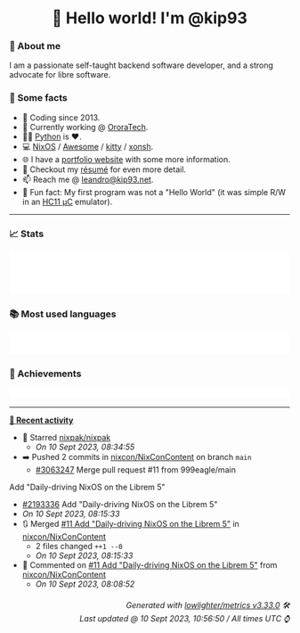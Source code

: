 <!-- README template, populated using this action:
     https://github.com/kip93/kip93/blob/main/.github/workflows/readme.yml. -->

<h1 align="center">👋 Hello world! I'm @kip93</h1> <!-- LOGIN => username -->

### 👤 About me

I am a passionate self-taught backend software developer, and a strong advocate for libre software.


### 💬 Some facts

* 📅 Coding since 2013.
* 💼 Currently working @ [OroraTech](https://ororatech.com/).
* 👨‍💻 [Python](https://github.com/search?q=user%3Akip93&l=python) is ❤️. <!-- LOGIN => username -->
* 💻 [NixOS](https://github.com/NixOS/) /
     [Awesome](https://github.com/awesomeWM/) /
     [kitty](https://github.com/kovidgoyal/kitty/) /
     [xonsh](https://github.com/xonsh/).
* 🌐 I have a [portfolio website](https://kip93.net/) with some more information.
* 📝 Checkout my [résumé](https://kip93.net/resume/) for even more detail.
* 📫 Reach me @ [leandro@kip93.net](mailto:leandro@kip93.net).
* 🎲 Fun fact: My first program was not a "Hello World" (it was simple R/W in an [HC11 µC](https://en.wikipedia.org/wiki/68HC11) emulator).


-----------------------------------------------------------------------------------------------------------------------


### 📈 Stats

![](./stats.svg)


### 📚 Most used languages <!-- by percentage, in decreasing order -->

![](./languages.svg)


### 🏅 Achievements

![](./achievements.svg)


-----------------------------------------------------------------------------------------------------------------------


**[📰 Recent activity](https://github.com/kip93)**
* 🌟 Starred [nixpak/nixpak](https://github.com/nixpak/nixpak)
  * *On 10 Sept 2023, 08:34:55*
* ➡️ Pushed 2 commits in [nixcon/NixConContent](https://github.com/nixcon/NixConContent) on branch `main`
  * [#3063247](https://github.com/nixcon/NixConContent/commit/3063247) Merge pull request #11 from 999eagle/main

Add &#34;Daily-driving NixOS on the Librem 5&#34;
  * [#2193336](https://github.com/nixcon/NixConContent/commit/2193336) Add &#34;Daily-driving NixOS on the Librem 5&#34;
  * *On 10 Sept 2023, 08:15:33*
* 🔃 Merged [#11 Add &#34;Daily-driving NixOS on the Librem 5&#34;](https://github.com/nixcon/NixConContent/pull/11) in [nixcon/NixConContent](https://github.com/nixcon/NixConContent)
  * 2 files changed `++1 --0`
  * *On 10 Sept 2023, 08:15:33*
* 💬 Commented on [#11 Add &#34;Daily-driving NixOS on the Librem 5&#34;](https://github.com/nixcon/NixConContent/issues/11) from [nixcon/NixConContent](https://github.com/nixcon/NixConContent)
  * *On 10 Sept 2023, 08:08:52*
 <!-- Last activity -->


<h6 align="right"><em>
    Generated with <a href="https://github.com/lowlighter/metrics/tree/latest/">lowlighter/metrics v3.33.0</a> 🛠️<br> <!-- VERSION => MAJOR.minor.patch -->
    Last updated @ 10 Sept 2023, 10:56:50 / All times UTC ⌚ <!-- meta.generated => DD/MM/YYYY, hh:mm -->
</em></h6>
